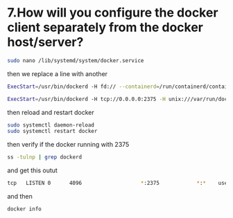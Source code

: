 # 7.How will you configure the docker client separately from the docker host/server?
```sh
sudo nano /lib/systemd/system/docker.service
```
then we replace a line with another
```sh
ExecStart=/usr/bin/dockerd -H fd:// --containerd=/run/containerd/containerd.sock #REPLACE WITH 
```
```sh
ExecStart=/usr/bin/dockerd -H tcp://0.0.0.0:2375 -H unix:///var/run/docker.sock --containerd=/run/containerd/containerd.sock
```
then reload and restart docker
```sh
sudo systemctl daemon-reload
sudo systemctl restart docker
```
then verify if the docker running with 2375
```sh
ss -tulnp | grep dockerd
```
and get this outut
```sh
tcp   LISTEN 0      4096                   *:2375            *:*    users:(("dockerd",pid=12687,fd=4))
```
and then
```sh
docker info
